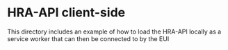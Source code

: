 # HRA-API client-side

This directory includes an example of how to load the HRA-API locally
as a service worker that can then be connected to by the EUI

